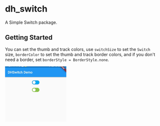 # dh_switch

A Simple Switch package. 

## Getting Started

You can set the thumb and track colors, use `switchSize` to set the `Switch` size, `borderColor` to set the thumb and track border colors, and if you don't need a border, set `borderStyle = BorderStyle.none`.

<img src="./images/switch.jpg" width=40%>